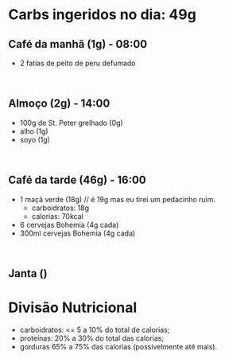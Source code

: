 # Carbs ingeridos no dia: 49g

## Café da manhã (1g) - 08:00

- 2 fatias de peito de peru defumado

<br>

## Almoço (2g) - 14:00

- 100g de St. Peter grelhado (0g)
- alho (1g)
- soyo (1g)

<br>


## Café da tarde (46g) - 16:00

- 1 maçã verde (18g) // é 19g mas eu tirei um pedacinho ruim.
  - carboidratos: 18g
  - calorias: 70kcal
- 6 cervejas Bohemia (4g cada)
- 300ml cervejas Bohemia (4g cada)
  
<br>

## Janta ()



# Divisão Nutricional

- carboidratos: <= 5 a 10% do total de calorias;
- proteínas: 20% a 30% do total das calorias;
- gorduras 65% a 75% das calorias (possivelmente até mais).